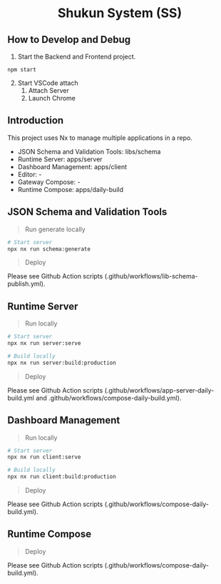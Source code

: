 <h1 align="center">
  Shukun System (SS)
</h1>

## How to Develop and Debug

1. Start the Backend and Frontend project.

```shell
npm start
```

2. Start VSCode attach
   1. Attach Server
   2. Launch Chrome

## Introduction

This project uses Nx to manage multiple applications in a repo.

- JSON Schema and Validation Tools: libs/schema
- Runtime Server: apps/server
- Dashboard Management: apps/client
- Editor: -
- Gateway Compose: -
- Runtime Compose: apps/daily-build

## JSON Schema and Validation Tools

> Run generate locally

```bash
# Start server
npx nx run schema:generate
```

> Deploy

Please see Github Action scripts (.github/workflows/lib-schema-publish.yml).

## Runtime Server

> Run locally

```bash
# Start server
npx nx run server:serve
```

```bash
# Build locally
npx nx run server:build:production
```

> Deploy

Please see Github Action scripts (.github/workflows/app-server-daily-build.yml and .github/workflows/compose-daily-build.yml).

## Dashboard Management

> Run locally

```bash
# Start server
npx nx run client:serve
```

```bash
# Build locally
npx nx run client:build:production
```

> Deploy

Please see Github Action scripts (.github/workflows/compose-daily-build.yml).

## Runtime Compose

> Deploy

Please see Github Action scripts (.github/workflows/compose-daily-build.yml).
